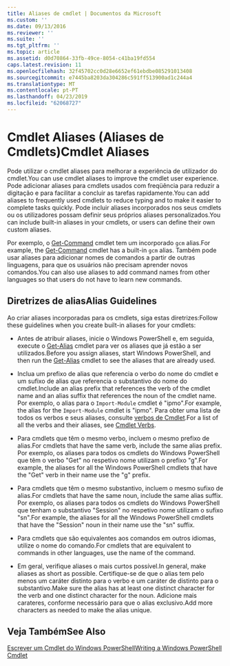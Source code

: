 ```yaml
---
title: Aliases de cmdlet | Documentos da Microsoft
ms.custom: ''
ms.date: 09/13/2016
ms.reviewer: ''
ms.suite: ''
ms.tgt_pltfrm: ''
ms.topic: article
ms.assetid: d0d70864-33fb-49ce-8054-c41ba19fd554
caps.latest.revision: 11
ms.openlocfilehash: 32f45702cc0d28e6652ef61ebdbe085291013408
ms.sourcegitcommit: e7445ba8203da304286c591ff513900ad1c244a4
ms.translationtype: MT
ms.contentlocale: pt-PT
ms.lasthandoff: 04/23/2019
ms.locfileid: "62068727"
---
```

# <a name="cmdlet-aliases"></a><span data-ttu-id="cb4e0-102">Cmdlet Aliases (Aliases de Cmdlets)</span><span class="sxs-lookup"><span data-stu-id="cb4e0-102">Cmdlet Aliases</span></span>

<span data-ttu-id="cb4e0-103">Pode utilizar o cmdlet aliases para melhorar a experiência de utilizador do cmdlet.</span><span class="sxs-lookup"><span data-stu-id="cb4e0-103">You can use cmdlet aliases to improve the cmdlet user experience.</span></span> <span data-ttu-id="cb4e0-104">Pode adicionar aliases para cmdlets usados com freqüência para reduzir a digitação e para facilitar a concluir as tarefas rapidamente.</span><span class="sxs-lookup"><span data-stu-id="cb4e0-104">You can add aliases to frequently used cmdlets to reduce typing and to make it easier to complete tasks quickly.</span></span> <span data-ttu-id="cb4e0-105">Pode incluir aliases incorporados nos seus cmdlets ou os utilizadores possam definir seus próprios aliases personalizados.</span><span class="sxs-lookup"><span data-stu-id="cb4e0-105">You can include built-in aliases in your cmdlets, or users can define their own custom aliases.</span></span>

<span data-ttu-id="cb4e0-106">Por exemplo, o [Get-Command](/powershell/module/microsoft.powershell.core/get-command) cmdlet tem um incorporado `gcm` alias.</span><span class="sxs-lookup"><span data-stu-id="cb4e0-106">For example, the [Get-Command](/powershell/module/microsoft.powershell.core/get-command) cmdlet has a built-in `gcm` alias.</span></span> <span data-ttu-id="cb4e0-107">Também pode usar aliases para adicionar nomes de comandos a partir de outras linguagens, para que os usuários não precisam aprender novos comandos.</span><span class="sxs-lookup"><span data-stu-id="cb4e0-107">You can also use aliases to add command names from other languages so that users do not have to learn new commands.</span></span>

## <a name="alias-guidelines"></a><span data-ttu-id="cb4e0-108">Diretrizes de alias</span><span class="sxs-lookup"><span data-stu-id="cb4e0-108">Alias Guidelines</span></span>

<span data-ttu-id="cb4e0-109">Ao criar aliases incorporadas para os cmdlets, siga estas diretrizes:</span><span class="sxs-lookup"><span data-stu-id="cb4e0-109">Follow these guidelines when you create built-in aliases for your cmdlets:</span></span>

- <span data-ttu-id="cb4e0-110">Antes de atribuir aliases, inicie o Windows PowerShell e, em seguida, execute o [Get-Alias](/powershell/module/Microsoft.PowerShell.Utility/Get-Alias) cmdlet para ver os aliases que já estão a ser utilizados.</span><span class="sxs-lookup"><span data-stu-id="cb4e0-110">Before you assign aliases, start Windows PowerShell, and then run the [Get-Alias](/powershell/module/Microsoft.PowerShell.Utility/Get-Alias) cmdlet to see the aliases that are already used.</span></span>

- <span data-ttu-id="cb4e0-111">Inclua um prefixo de alias que referencia o verbo do nome do cmdlet e um sufixo de alias que referencia o substantivo do nome do cmdlet.</span><span class="sxs-lookup"><span data-stu-id="cb4e0-111">Include an alias prefix that references the verb of the cmdlet name and an alias suffix that references the noun of the cmdlet name.</span></span> <span data-ttu-id="cb4e0-112">Por exemplo, o alias para o `Import-Module` cmdlet é "ipmo".</span><span class="sxs-lookup"><span data-stu-id="cb4e0-112">For example, the alias for the `Import-Module` cmdlet is "ipmo".</span></span> <span data-ttu-id="cb4e0-113">Para obter uma lista de todos os verbos e seus aliases, consulte [verbos de Cmdlet](./approved-verbs-for-windows-powershell-commands.md).</span><span class="sxs-lookup"><span data-stu-id="cb4e0-113">For a list of all the verbs and their aliases, see [Cmdlet Verbs](./approved-verbs-for-windows-powershell-commands.md).</span></span>

- <span data-ttu-id="cb4e0-114">Para cmdlets que têm o mesmo verbo, incluem o mesmo prefixo de alias.</span><span class="sxs-lookup"><span data-stu-id="cb4e0-114">For cmdlets that have the same verb, include the same alias prefix.</span></span> <span data-ttu-id="cb4e0-115">Por exemplo, os aliases para todos os cmdlets do Windows PowerShell que têm o verbo "Get" no respetivo nome utilizam o prefixo "g".</span><span class="sxs-lookup"><span data-stu-id="cb4e0-115">For example, the aliases for all the Windows PowerShell cmdlets that have the "Get" verb in their name use the "g" prefix.</span></span>

- <span data-ttu-id="cb4e0-116">Para cmdlets que têm o mesmo substantivo, incluem o mesmo sufixo de alias.</span><span class="sxs-lookup"><span data-stu-id="cb4e0-116">For cmdlets that have the same noun, include the same alias suffix.</span></span> <span data-ttu-id="cb4e0-117">Por exemplo, os aliases para todos os cmdlets do Windows PowerShell que tenham o substantivo "Session" no respetivo nome utilizam o sufixo "sn".</span><span class="sxs-lookup"><span data-stu-id="cb4e0-117">For example, the aliases for all the Windows PowerShell cmdlets that have the "Session" noun in their name use the "sn" suffix.</span></span>

- <span data-ttu-id="cb4e0-118">Para cmdlets que são equivalentes aos comandos em outros idiomas, utilize o nome do comando.</span><span class="sxs-lookup"><span data-stu-id="cb4e0-118">For cmdlets that are equivalent to commands in other languages, use the name of the command.</span></span>

- <span data-ttu-id="cb4e0-119">Em geral, verifique aliases o mais curtos possível.</span><span class="sxs-lookup"><span data-stu-id="cb4e0-119">In general, make aliases as short as possible.</span></span> <span data-ttu-id="cb4e0-120">Certifique-se de que o alias tem pelo menos um caráter distinto para o verbo e um caráter de distinto para o substantivo.</span><span class="sxs-lookup"><span data-stu-id="cb4e0-120">Make sure the alias has at least one distinct character for the verb and one distinct character for the noun.</span></span> <span data-ttu-id="cb4e0-121">Adicione mais carateres, conforme necessário para que o alias exclusivo.</span><span class="sxs-lookup"><span data-stu-id="cb4e0-121">Add more characters as needed to make the alias unique.</span></span>

## <a name="see-also"></a><span data-ttu-id="cb4e0-122">Veja Também</span><span class="sxs-lookup"><span data-stu-id="cb4e0-122">See Also</span></span>

[<span data-ttu-id="cb4e0-123">Escrever um Cmdlet do Windows PowerShell</span><span class="sxs-lookup"><span data-stu-id="cb4e0-123">Writing a Windows PowerShell Cmdlet</span></span>](./writing-a-windows-powershell-cmdlet.md)
